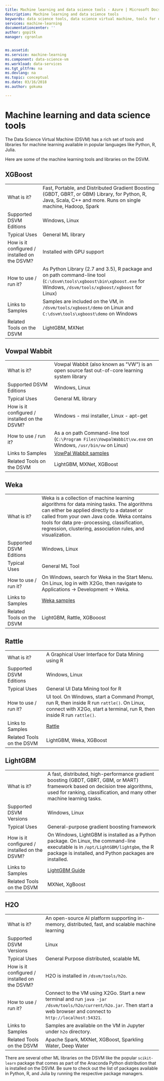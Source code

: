 ```yaml
---
title: Machine learning and data science tools - Azure | Microsoft Docs
description: Machine learning and data science tools
keywords: data science tools, data science virtual machine, tools for data science, linux data science
services: machine-learning
documentationcenter: ''
author: gopitk
manager: cgronlun


ms.assetid: 
ms.service: machine-learning
ms.component: data-science-vm
ms.workload: data-services
ms.tgt_pltfrm: na
ms.devlang: na
ms.topic: conceptual
ms.date: 03/16/2018
ms.author: gokuma

---
```


# Machine learning and data science tools
The Data Science Virtual Machine (DSVM) has a rich set of tools and libraries for machine learning available in popular languages like Python, R, Julia. 

Here are some of the machine learning tools and libraries on the DSVM. 

## XGBoost 
|    |           |
| ------------- | ------------- |
| What is it?   |    Fast, Portable, and Distributed Gradient Boosting (GBDT, GBRT, or GBM) Library, for Python, R, Java, Scala, C++ and more. Runs on single machine, Hadoop, Spark    |
| Supported DSVM Editions     | Windows, Linux     |
| Typical Uses      | General ML library      |
| How is it configured / installed on the DSVM?      |  Installed with GPU support   |
| How to use / run it?      | As Python Library (2.7 and 3.5), R package and on path command-line tool (`C:\dsvm\tools\xgboost\bin\xgboost.exe` for Windows, `/dsvm/tools/xgboost/xgboost` for Linux)    |
| Links to Samples      | Samples are included on the VM, in `/dsvm/tools/xgboost/demo` on Linux and `C:\dsvm\tools\xgboost\demo` on Windows   |
| Related Tools on the DSVM      | LightGBM, MXNet   |



## Vowpal Wabbit
|    |           |
| ------------- | ------------- |
| What is it?   |   Vowpal Wabbit (also known as "VW") is an open source fast out-of-core learning system library    |
| Supported DSVM Editions     | Windows, Linux     |
| Typical Uses      | General ML library      |
| How is it configured / installed on the DSVM?      |  Windows - msi installer, Linux - apt-get |
| How to use / run it?      | As a on path Command-line tool (`C:\Program Files\VowpalWabbit\vw.exe` on Windows, `/usr/bin/vw` on Linux)    |
| Links to Samples      | [VowPal Wabbit samples](https://github.com/JohnLangford/vowpal_wabbit/wiki/Examples) |
| Related Tools on the DSVM      |LightGBM, MXNet, XGBoost   |


## Weka
|    |           |
| ------------- | ------------- |
| What is it?   |  Weka is a collection of machine learning algorithms for data mining tasks. The algorithms can either be applied directly to a dataset or called from your own Java code. Weka contains tools for data pre-processing, classification, regression, clustering, association rules, and visualization. |
| Supported DSVM Editions     | Windows, Linux     |
| Typical Uses      | General ML Tool     |
| How to use / run it?      | On Windows, search for Weka in the Start Menu. On Linux, log in with X2Go, then navigate to Applications -> Development -> Weka. |
| Links to Samples      | [Weka samples](http://www.cs.waikato.ac.nz/ml/weka/documentation.html) |
| Related Tools on the DSVM      |LightGBM, Rattle, XGBooost   |

## Rattle
|    |           |
| ------------- | ------------- |
| What is it?   |   A Graphical User Interface for Data Mining using R   |
| Supported DSVM Editions     | Windows, Linux     |
| Typical Uses      | General UI Data Mining tool for R    |
| How to use / run it?      | UI tool. On Windows, start a Command Prompt, run R, then inside R run `rattle()`. On Linux, connect with X2Go, start a terminal, run R, then inside R run `rattle()`. |
| Links to Samples      | [Rattle](https://togaware.com/onepager/) |
| Related Tools on the DSVM      |LightGBM, Weka, XGBoost   |

## LightGBM
|    |           |
| ------------- | ------------- |
| What is it?   | A fast, distributed, high-performance gradient boosting (GBDT, GBRT, GBM, or MART) framework based on decision tree algorithms, used for ranking, classification, and many other machine learning tasks.    |
| Supported DSVM Versions      | Windows, Linux    |
| Typical Uses      | General-purpose gradient boosting framework      |
| How is it configured / installed on the DSVM?      | On Windows, LightGBM is installed as a Python package. On Linux, the command-line executable is in `/opt/LightGBM/lightgbm`, the R package is installed, and Python packages are installed.     |
| Links to Samples      | [LightGBM Guide](https://github.com/Microsoft/LightGBM/tree/master/examples/python-guide)   |
| Related Tools on the DSVM      | MXNet, XgBoost  |

## H2O
|    |           |
| ------------- | ------------- |
| What is it?   | An open-source AI platform supporting in-memory, distributed, fast, and scalable machine learning  |
| Supported DSVM Versions      | Linux   |
| Typical Uses      | General Purpose distributed, scalable ML   |
| How is it configured / installed on the DSVM?      | H2O is installed in `/dsvm/tools/h2o`.      |
| How to use / run it?      | Connect to the VM using X2Go. Start a new terminal and run `java -jar /dsvm/tools/h2o/current/h2o.jar`. Then start a web browser and connect to `http://localhost:54321`.      |
| Links to Samples      | Samples are available on the VM in Jupyter under `h2o` directory.      |
| Related Tools on the DSVM      | Apache Spark, MXNet, XGBoost, Sparkling Water, Deep Water    |

There are several other ML libraries on the DSVM like the popular `scikit-learn` package that comes as part of the Anaconda Python distribution that is installed on the DSVM. Be sure to check out the list of packages available in Python, R, and Julia  by running the respective package managers. 
